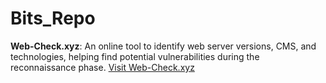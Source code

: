 # Bits_Repo
**Web-Check.xyz**: An online tool to identify web server versions, CMS, and technologies, helping find potential vulnerabilities during the reconnaissance phase.
[Visit Web-Check.xyz](https://web-check.xyz/)
